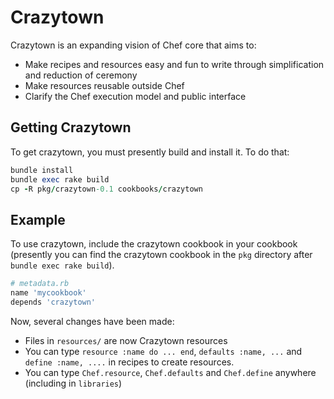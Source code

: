 Crazytown
=========

Crazytown is an expanding vision of Chef core that aims to:
- Make recipes and resources easy and fun to write through simplification and reduction of ceremony
- Make resources reusable outside Chef
- Clarify the Chef execution model and public interface

Getting Crazytown
-----------------
To get crazytown, you must presently build and install it.  To do that:

```ruby
bundle install
bundle exec rake build
cp -R pkg/crazytown-0.1 cookbooks/crazytown
```

Example
-------

To use crazytown, include the crazytown cookbook in your cookbook (presently you can find the crazytown cookbook in the `pkg` directory after `bundle exec rake build`).

```ruby
# metadata.rb
name 'mycookbook'
depends 'crazytown'
```

Now, several changes have been made:

- Files in `resources/` are now Crazytown resources
- You can type `resource :name do ... end`, `defaults :name, ...` and `define :name, ....` in recipes to create resources.
- You can type `Chef.resource`, `Chef.defaults` and `Chef.define` anywhere (including in `libraries`)
